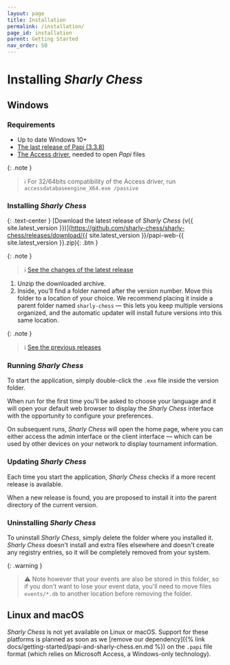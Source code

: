 ```yaml
---
layout: page
title: Installation
permalink: /installation/
page_id: installation
parent: Getting Started
nav_order: 50
---
```


# Installing _Sharly Chess_

## Windows

### Requirements

- Up to date Windows 10+
- [The last release of Papi (3.3.8)](https://dna.ffechecs.fr/ressources/appariements/papi/)
- [The Access driver](https://www.microsoft.com/en-us/download/details.aspx?id=54920), needed to open _Papi_ files

{: .note }
> :information_source: For 32/64bits compatibility of the Access driver, run `accessdatabaseengine_X64.exe /passive`

### Installing _Sharly Chess_

{: .text-center }
[Download the latest release of _Sharly Chess_ (v{{ site.latest_version }})](https://github.com/sharly-chess/sharly-chess/releases/download/{{ site.latest_version }}/papi-web-{{ site.latest_version }}.zip){: .btn }

{: .note }
> :information_source: [See the changes of the latest release](https://github.com/sharly-chess/sharly-chess/releases/latest)

1. Unzip the downloaded archive.
2. Inside, you’ll find a folder named after the version number. Move this folder to a location of your choice.
We recommend placing it inside a parent folder named `sharly-chess` — this lets you keep multiple versions organized, and the automatic updater will install future versions into this same location.

{: .note }
> :information_source: [See the previous releases](https://github.com/sharly-chess/sharly-chess/releases)

### Running _Sharly Chess_

To start the application, simply double-click the `.exe` file inside the version folder.

When run for the first time you'll be asked to choose your language and it will open your default web browser to display the _Sharly Chess_ interface with the opportunity to configure your preferences.

On subsequent runs, _Sharly Chess_ will open the home page, where you can either access the admin interface or the client interface — which can be used by other devices on your network to display tournament information.

### Updating _Sharly Chess_

Each time you start the application, _Sharly Chess_ checks if a more recent release is available.

When a new release is found, you are proposed to install it into the parent directory of the current version.

### Uninstalling _Sharly Chess_

To uninstall _Sharly Chess_, simply delete the folder where you installed it.  _Sharly Chess_ doesn't install and extra files elsewhere and doesn't create any registry entries, so it will be completely removed from your system.

{: .warning }
> :warning: Note however that your events are also be stored in this folder, so if you don't want to lose your event data, you'll need to move files `events/*.db` to another location before removing the folder.

## Linux and macOS

_Sharly Chess_ is not yet available on Linux or macOS. Support for these platforms is planned as soon as we [remove our dependency]({% link docs/getting-started/papi-and-sharly-chess.en.md %}) on the `.papi` file format (which relies on Microsoft Access, a Windows-only technology).
